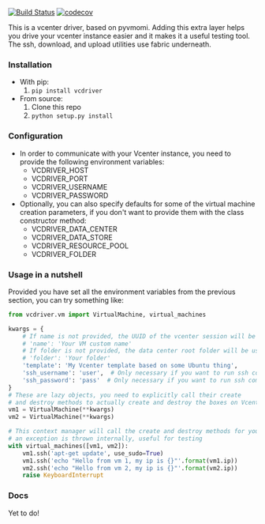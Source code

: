 [![Build Status](https://travis-ci.org/Lantero/vcdriver.svg?branch=master)](https://travis-ci.org/Lantero/vcdriver) [![codecov](https://codecov.io/gh/Lantero/vcdriver/branch/master/graph/badge.svg)](https://codecov.io/gh/Lantero/vcdriver)


This is a vcenter driver, based on pyvmomi. 
Adding this extra layer helps you drive your vcenter instance easier and it makes it a useful testing tool. 
The ssh, download, and upload utilities use fabric underneath.

### Installation
* With pip: 
    1. `pip install vcdriver`
* From source: 
    1. Clone this repo
    2. `python setup.py install`

### Configuration
* In order to communicate with your Vcenter instance, you need to provide the following environment variables:
    * VCDRIVER_HOST
    * VCDRIVER_PORT
    * VCDRIVER_USERNAME
    * VCDRIVER_PASSWORD
* Optionally, you can also specify defaults for some of the virtual machine creation parameters, if you don't
want to provide them with the class constructor method:
    * VCDRIVER_DATA_CENTER
    * VCDRIVER_DATA_STORE
    * VCDRIVER_RESOURCE_POOL
    * VCDRIVER_FOLDER

### Usage in a nutshell
Provided you have set all the environment variables from the previous section, you can try something like:
```python
from vcdriver.vm import VirtualMachine, virtual_machines

kwargs = {
    # If name is not provided, the UUID of the vcenter session will be taken
    # 'name': 'Your VM custom name'
    # If folder is not provided, the data center root folder will be used
    # 'folder': 'Your folder'
    'template': 'My Vcenter template based on some Ubuntu thing',
    'ssh_username': 'user',  # Only necessary if you want to run ssh commands
    'ssh_password': 'pass'  # Only necessary if you want to run ssh commands
}
# These are lazy objects, you need to explicitly call their create 
# and destroy methods to actually create and destroy the boxes on Vcenter.
vm1 = VirtualMachine(**kwargs)
vm2 = VirtualMachine(**kwargs)

# This context manager will call the create and destroy methods for you even if 
# an exception is thrown internally, useful for testing
with virtual_machines([vm1, vm2]):
    vm1.ssh('apt-get update', use_sudo=True)
    vm1.ssh('echo "Hello from vm 1, my ip is {}"'.format(vm1.ip))
    vm2.ssh('echo "Hello from vm 2, my ip is {}"'.format(vm2.ip))
    raise KeyboardInterrupt
```

### Docs
Yet to do!
